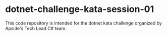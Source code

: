 # dotnet-challenge-kata-session-01
This code repository is intended for the dotnet kata challenge organized by Apside's Tech Lead C# team.
